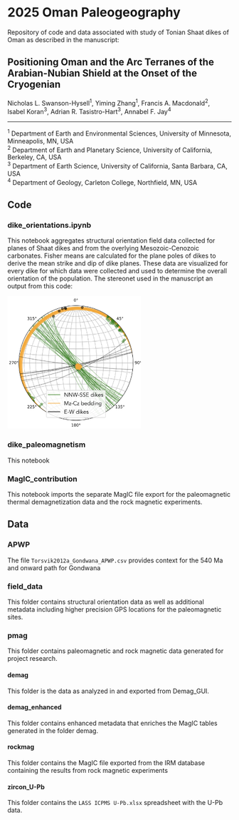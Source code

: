 # 2025 Oman Paleogeography
Repository of code and data associated with study of Tonian Shaat dikes of Oman as described in the manuscript:

## Positioning Oman and the Arc Terranes of the Arabian-Nubian Shield at the Onset of the Cryogenian
Nicholas L. Swanson-Hysell<sup>1</sup>, Yiming Zhang<sup>1</sup>, Francis A. Macdonald<sup>2</sup>,  
Isabel Koran<sup>3</sup>, Adrian R. Tasistro-Hart<sup>3</sup>, Annabel F. Jay<sup>4</sup>  

---

<sup>1</sup> Department of Earth and Environmental Sciences, University of Minnesota, Minneapolis, MN, USA  
<sup>2</sup> Department of Earth and Planetary Science, University of California, Berkeley, CA, USA  
<sup>3</sup> Department of Earth Science, University of California, Santa Barbara, CA, USA  
<sup>4</sup> Department of Geology, Carleton College, Northfield, MN, USA  

## Code

### dike_orientations.ipynb

This notebook aggregates structural orientation field data collected for planes of Shaat dikes and from the overlying Mesozoic-Cenozoic carbonates. Fisher means are calculated for the plane poles of dikes to derive the mean strike and dip of dike planes. These data are visualized for every dike for which data were collected and used to determine the overall orientation of the population. The stereonet used in the manuscript an output from this code:

<img src="code/output/orientation_stereonet.png" alt="Orientation Stereonet" width="300px" />

### dike_paleomagnetism

This notebook

### MagIC_contribution

This notebook imports the separate MagIC file export for the paleomagnetic thermal demagnetization data and the rock magnetic experiments.

## Data

### APWP

The file `Torsvik2012a_Gondwana_APWP.csv` provides context for the 540 Ma and onward path for Gondwana

### field_data

This folder contains structural orientation data as well as additional metadata including higher precision GPS locations for the paleomagnetic sites.

### pmag

This folder contains paleomagnetic and rock magnetic data generated for project research.

#### demag

This folder is the data as analyzed in and exported from Demag_GUI.

#### demag_enhanced

This folder contains enhanced metadata that enriches the MagIC tables generated in the folder demag.

#### rockmag

This folder contains the MagIC file exported from the IRM database containing the results from rock magnetic experiments

#### zircon_U-Pb

This folder contains the `LASS ICPMS U-Pb.xlsx` spreadsheet with the U-Pb data.